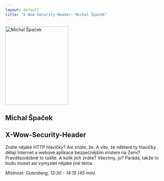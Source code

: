 ```yaml
---
layout: default
title: "X-Wow-Security-Header: Michal Špaček"
---
```


<section id="speakers" class="row speakers-detail">
  <div class="speaker other span3 nohover">
    <a href="https://plus.google.com/u/0/113127038390856514619/posts">
      <img src="/data/imgs/recnici/michal-spacek.jpg" width="200" height="250" alt="Michal Špaček" />
    </a>
    <div class="info">
      <h2>Michal Špaček</h2>
    </div>
  </div>
  <div class="span9 talk-info">
    <h1>X-Wow-Security-Header</h1>
    <p>Znáte nějaké HTTP hlavičky? Asi znáte, že. A víte, že některé ty hlavičky dělají Internet a webové aplikace bezpečnějším místem na Zemi? Pravděpodobně to tušíte. A kolik jich znáte? Všechny, jo? Paráda, takže to budu muset asi vymyslet nějaké jiné téma.</p>
    <p><em>Místnost: Gutenberg, 13:30 - 14:15 (45 min).</em></p>
  </div>
</section>